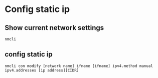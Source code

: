 
# Config static ip

## Show current network settings
```
nmcli
```

## config static ip
```
nmcli con modify [network name] ifname [ifname] ipv4.method manual ipv4.addresses [ip address][CIDR]
```